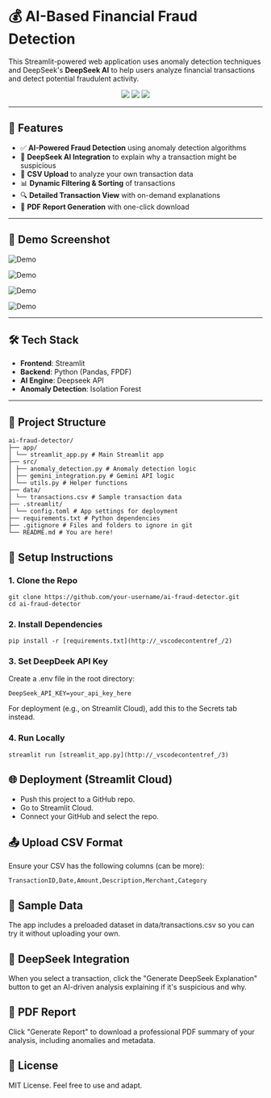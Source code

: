 ﻿# 💰 AI-Based Financial Fraud Detection

This Streamlit-powered web application uses anomaly detection techniques and DeepSeek's **DeepSeek AI** to help users analyze financial transactions and detect potential fraudulent activity.

<div align="center">
  <img src="https://img.shields.io/badge/Python-3.11-blue" />
  <img src="https://img.shields.io/badge/Streamlit-1.x-brightgreen" />
  <img src="https://img.shields.io/badge/Gemini%20API-integrated-orange" />
</div>

---

## 🚀 Features

- ✅ **AI-Powered Fraud Detection** using anomaly detection algorithms
- 🧠 **DeepSeek AI Integration** to explain why a transaction might be suspicious
- 📁 **CSV Upload** to analyze your own transaction data
- 📊 **Dynamic Filtering & Sorting** of transactions
- 🔍 **Detailed Transaction View** with on-demand explanations
- 📄 **PDF Report Generation** with one-click download

---

## 📸 Demo Screenshot

![Demo](https://blogger.googleusercontent.com/img/b/R29vZ2xl/AVvXsEgZHBfCPzwgumLb1qzpZoapU7l5_c2pcVuTyHjFFHsgzYbtbpKwEzfZG-7rXrqRI85yw0ibVs3zDk07k47BxSNtML4FQHDOcfZ9M_ZwMy7qKsCh-2pPlmNgPs60SMppimoRe3UcZ9uLHKo-APOAV7c_A-mHXrza9srAfSTt-2mCLnZ1rLbLmzkQSeW0aCQ/s1918/Screenshot%202025-04-07%20210819.png)

![Demo](https://blogger.googleusercontent.com/img/b/R29vZ2xl/AVvXsEhHmFVeo7EyHDVCfL7GFKaqx-45sjf-s55ACchCV3U4rGBwzPUP8AeorqyRuYSvtvphhFzOEGHPyrasjH0d1vpKN3xA9oPRucjU5tavPvZjvX5ko04bDfc9XKL9hr0NaYFsZRRfVKE_YQ30IwMBKx2n2JzRG4RYPQVtyeqUl5Z6grAZ1H4wQavpaAsoAbw/s1919/Screenshot%202025-04-07%20211002.png)

![Demo](https://blogger.googleusercontent.com/img/b/R29vZ2xl/AVvXsEitDZfj2NCDzgR6nT-pZfPeEGtC-_jP_SzC4E9NK_pZ_L5QZBeJbtH8VsauahUrCrxhx4LlDja_mNaphb5vg4Cfju36A9cwddYJq6VXqYZuXRmT_XFVxHK3KRNlwbTp1Crvbhe2TiKqhZ_RGJR6TmrDb-rhEXo8VElzlJEFlPqmBvC0v5XOKilNB6kPpg8/s1919/Screenshot%202025-04-07%20211034.png)

![Demo](https://blogger.googleusercontent.com/img/b/R29vZ2xl/AVvXsEiUyYcs9hOnWHx5IkiSd2zd3vg7zisPcpGvQSTvj1gM6SnzQ-vYPe5CzMm5e6Zt_Pc5mc8VRvV97zjaJ45HOTFjeGjTgOsQXVaMGG4RAiADdCglEO7dBvcUrIqEMJ7siRx2-FWAeGT7BnQ-WFKqUOa_JOlc_Zj-DGcMURfjvU1xDxvTw217G1SoUiA6mD8/s1919/Screenshot%202025-04-07%20211119.png)

---

## 🛠️ Tech Stack

- **Frontend**: Streamlit
- **Backend**: Python (Pandas, FPDF)
- **AI Engine**: Deepseek API
- **Anomaly Detection**: Isolation Forest

---

## 📂 Project Structure

```
ai-fraud-detector/ 
├── app/ 
│ └── streamlit_app.py # Main Streamlit app 
├── src/ 
│ ├── anomaly_detection.py # Anomaly detection logic 
│ ├── gemini_integration.py # Gemini API logic 
│ └── utils.py # Helper functions 
├── data/ 
│ └── transactions.csv # Sample transaction data 
├── .streamlit/ 
│ └── config.toml # App settings for deployment 
├── requirements.txt # Python dependencies 
├── .gitignore # Files and folders to ignore in git 
└── README.md # You are here!
```


## 🔧 Setup Instructions

### 1. Clone the Repo
```
git clone https://github.com/your-username/ai-fraud-detector.git
cd ai-fraud-detector
```

### 2. Install Dependencies
```
pip install -r [requirements.txt](http://_vscodecontentref_/2)
```

### 3. Set DeepDeek API Key
Create a .env file in the root directory:
```
DeepSeek_API_KEY=your_api_key_here
```
For deployment (e.g., on Streamlit Cloud), add this to the Secrets tab instead.

### 4. Run Locally
```
streamlit run [streamlit_app.py](http://_vscodecontentref_/3)
```

## 🌐 Deployment (Streamlit Cloud)
- Push this project to a GitHub repo.
- Go to Streamlit Cloud.
- Connect your GitHub and select the repo.

## 📤 Upload CSV Format
Ensure your CSV has the following columns (can be more):
```
TransactionID,Date,Amount,Description,Merchant,Category
```

## 📎 Sample Data
The app includes a preloaded dataset in data/transactions.csv so you can try it without uploading your own.

## 🧠 DeepSeek Integration
When you select a transaction, click the "Generate DeepSeek Explanation" button to get an AI-driven analysis explaining if it's suspicious and why.

## 📄 PDF Report
Click "Generate Report" to download a professional PDF summary of your analysis, including anomalies and metadata.


## 📜 License
MIT License. Feel free to use and adapt.


